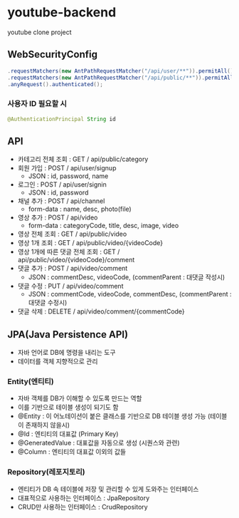 # youtube-backend

youtube clone project

## WebSecurityConfig

```java
.requestMatchers(new AntPathRequestMatcher("/api/user/**")).permitAll()
.requestMatchers(new AntPathRequestMatcher("/api/public/**")).permitAll()
.anyRequest().authenticated();
```

### 사용자 ID 필요할 시

```java
@AuthenticationPrincipal String id
```

## API

- 카테고리 전체 조회 : GET / api/public/category
- 회원 가입 : POST / api/user/signup
  - JSON : id, password, name
- 로그인 : POST / api/user/signin
  - JSON : id, password
- 채널 추가 : POST / api/channel
  - form-data : name, desc, photo(file)
- 영상 추가 : POST / api/video
  - form-data : categoryCode, title, desc, image, video
- 영상 전체 조회 : GET / api/public/video
- 영상 1개 조회 : GET / api/public/video/{videoCode}
- 영상 1개에 따른 댓글 전체 조회 : GET / api/public/video/{videoCode}/comment
- 댓글 추가 : POST / api/video/comment
  - JSON : commentDesc, videoCode, (commentParent : 대댓글 작성시)
- 댓글 수정 : PUT / api/video/comment
  - JSON : commentCode, videoCode, commentDesc, (commentParent : 대댓글 수정시)
- 댓글 삭제 : DELETE / api/video/comment/{commentCode}

## JPA(Java Persistence API)

- 자바 언어로 DB에 명령을 내리는 도구
- 데이터를 객체 지향적으로 관리

### Entity(엔티티)

- 자바 객체를 DB가 이해할 수 있도록 만드는 역할
- 이를 기반으로 테이블 생성이 되기도 함
- @Entity : 이 어노테이션이 붙은 클래스를 기반으로 DB 테이블 생성 가능 (테이블이 존재하지 않을시)
- @Id : 엔티티의 대표값 (Primary Key)
- @GeneratedValue : 대표값을 자동으로 생성 (시퀀스와 관련)
- @Column : 엔티티의 대표값 이외의 값들

### Repository(레포지토리)

- 엔티티가 DB 속 테이블에 저장 및 관리할 수 있게 도와주는 인터페이스
- 대표적으로 사용하는 인터페이스 : JpaRepository
- CRUD만 사용하는 인터페이스 : CrudRepository
